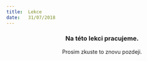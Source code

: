 ```yaml
---
title:  Lekce
date:   31/07/2018
---
```


### <center>Na této lekci pracujeme.</center>
<center>Prosim zkuste to znovu pozdeji.</center>